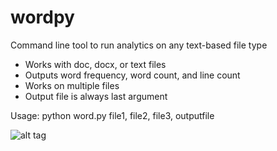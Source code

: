 # wordpy
Command line tool to run analytics on any text-based file type

- Works with doc, docx, or text files
- Outputs word frequency, word count, and line count
- Works on multiple files
- Output file is always last argument

Usage:  python word.py file1, file2, file3, outputfile

![alt tag](https://raw.github.com/jstsumguy/wordpy/master/sample.png)
